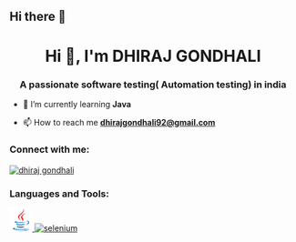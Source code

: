 ## Hi there 👋

<h1 align="center">Hi 👋, I'm DHIRAJ GONDHALI</h1>
<h3 align="center">A passionate software testing( Automation testing) in india</h3>

- 🌱 I’m currently learning **Java**

- 📫 How to reach me **dhirajgondhali92@gmail.com**

<h3 align="left">Connect with me:</h3>
<p align="left">
<a href="https://linkedin.com/in/dhiraj gondhali" target="blank"><img align="center" src="https://raw.githubusercontent.com/rahuldkjain/github-profile-readme-generator/master/src/images/icons/Social/linked-in-alt.svg" alt="dhiraj gondhali" height="30" width="40" /></a>
</p>

<h3 align="left">Languages and Tools:</h3>
<p align="left"> <a href="https://www.java.com" target="_blank" rel="noreferrer"> <img src="https://raw.githubusercontent.com/devicons/devicon/master/icons/java/java-original.svg" alt="java" width="40" height="40"/> </a> <a href="https://www.selenium.dev" target="_blank" rel="noreferrer"> <img src="https://raw.githubusercontent.com/detain/svg-logos/780f25886640cef088af994181646db2f6b1a3f8/svg/selenium-logo.svg" alt="selenium" width="40" height="40"/> </a> </p>
